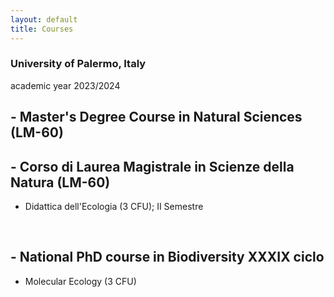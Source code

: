 ```yaml
---
layout: default
title: Courses
---
```

### University of Palermo, Italy
academic year 2023/2024
## - Master's Degree Course in Natural Sciences (LM-60)
## - Corso di Laurea Magistrale in Scienze della Natura (LM-60)
- Didattica dell'Ecologia (3 CFU); II Semestre
<br>

## - National PhD course in Biodiversity XXXIX ciclo
- Molecular Ecology (3 CFU)
<br>
